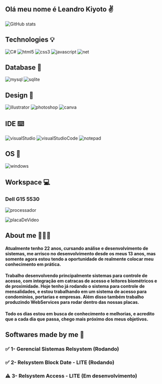 ## Olá meu nome é Leandro Kiyoto ✌️

![GitHub stats](https://github-readme-stats.vercel.app/api?username=LeandroKiyoto01&show_icons=true&theme=radical)

## Technologies 💡

<div style="display: inline_block">
    <img alt="C#" src="https://img.shields.io/badge/C%23-239120?style=for-the-badge&logo=csharp&logoColor=white" />
    <img alt="html5" src="https://img.shields.io/badge/HTML5-E34F26?style=for-the-badge&logo=html5&logoColor=white" />
    <img alt="css3" src="https://img.shields.io/badge/CSS3-1572B6?style=for-the-badge&logo=css3&logoColor=white" />
    <img alt="javascript" src="https://img.shields.io/badge/JavaScript-F7DF1E?style=for-the-badge&logo=javascript&logoColor=black" />
    <img alt="net" src="https://img.shields.io/badge/.NET-5C2D91?style=for-the-badge&logo=.net&logoColor=white" />
</div>

## Database 📂
<div style="display: inline_block">
    <img alt="mysql" src="https://img.shields.io/badge/MySQL-005C84?style=for-the-badge&logo=mysql&logoColor=white" />
    <img alt="sqlite" src="https://img.shields.io/badge/SQLite-07405E?style=for-the-badge&logo=sqlite&logoColor=white" />
</div>

## Design 🎨

<div style="display: inline_block">
    <img alt="illustrator" src="https://img.shields.io/badge/Adobe%20Illustrator-FF9A00?style=for-the-badge&logo=adobe%20illustrator&logoColor=white" />
    <img alt="photoshop" src="    https://img.shields.io/badge/Adobe%20Photoshop-31A8FF?style=for-the-badge&logo=Adobe%20Photoshop&logoColor=black" />
    <img alt="canva" src="https://img.shields.io/badge/Canva-%2300C4CC.svg?&style=for-the-badge&logo=Canva&logoColor=white" />
</div>

## IDE ⌨️


<div style="display: inline_block">
    <img alt="visualStudio" src="https://img.shields.io/badge/Visual_Studio-5C2D91?style=for-the-badge&logo=visual%20studio&logoColor=white
    " />
    <img alt="visualStudioCode" src="https://img.shields.io/badge/Visual_Studio_Code-0078D4?style=for-the-badge&logo=visual%20studio%20code&logoColor=white
    " />
    <img alt="notepad" src="https://img.shields.io/badge/Notepad++-90E59A.svg?style=for-the-badge&logo=notepad%2B%2B&logoColor=black" />
</div>

## OS 📀

<div style="display: inline_block">
    <img alt="windows" src="https://img.shields.io/badge/Windows 11-0078D6?style=for-the-badge&logo=windows&logoColor=white
    " />
</div>

## Workspace 💻

<div style="display: inline_block">
    <h3>Dell G15 5530</h2>
    <img alt="processador" src="https://img.shields.io/badge/Intel-Core_i5_13450hx-0071C5?style=for-the-badge&logo=intel&logoColor=white
    " /><p>
    <img alt="placaDeVideo" src="https://img.shields.io/badge/NVIDIA-RTX4050-76B900?style=for-the-badge&logo=nvidia&logoColor=white
    " />
</div>

## About me 🧑🏼‍💻

#### Atualmente tenho 22 anos, cursando análise e desenvolvimento de sistemas, me arrisco no desenvolvimento desde os meus 13 anos, mas somente agora estou tendo a oportunidade de realmente colocar meu conhecimento em prática.
#### Trabalho desenvolvendo principalmente sistemas para controle de acesso, com integração em catracas de acesso e leitores biométricos e de proximidade. Hoje tenho já rodando o sistema para controle de mensalidades, e estou trabalhando em um sistema de acesso para condominíos, portarias e empresas. Além disso também trabalho produzindo WebServices para rodar dentro das nossas placas.

#### Todo os dias estou em busca de conhecimento e melhorias, e acredito que a cada dia que passa, chego mais próximo dos meus objetivos.

## Softwares made by me 💸
### ✅ 1- Gerencial Sistemas Relsystem (Rodando)
### ✅ 2- Relsystem Block Date - LITE (Rodando)
### ⚠️ 3- Relsystem Access - LITE (Em desenvolvimento)
